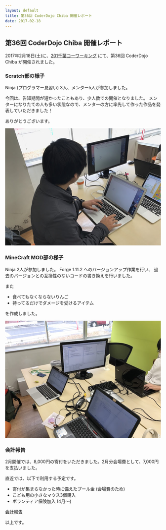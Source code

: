```yaml
---
layout: default
title: 第36回 CoderDojo Chiba 開催レポート
date: 2017-02-18
---
```


## 第36回 CoderDojo Chiba 開催レポート

2017年2月18日(土)に、[201千葉コーワーキング](http://chiba-coworking.com/) にて、第36回 CoderDojo Chiba が開催されました。

### Scratch部の様子

Ninja (プログラマー見習い) 3人、メンター5人が参加しました。

今回は、告知期間が短かったこともあり、少人数での開催となりました。
メンターになりたての人も多い状態なので、メンターの方に率先して作った作品を発表していただきました！

ありがとうございます。

![Scratch](36/scratch.jpg)

### MineCraft MOD部の様子

Ninja 2人が参加しました。 Forge 1.11.2 へのバージョンアップ作業を行い、
過去のバージョンとの互換性のないコードの書き換えを行いました。

また

- 食べてもなくならないりんご
- 持ってるだけでダメージを受けるアイテム

を作成しました。

![Scratch](36/minecraft.jpg)

### 会計報告

2月開催では、8,000円の寄付をいただきました。2月分会場費として、7,000円を支払いました。

直近では、以下で利用する予定です。

- 寄付が集まらなかった時に備えたプール金 (会場費のため)
- こども用の小さなマウス3個購入
- ボランティア保険加入 (4月〜)

[会計報告](https://docs.google.com/spreadsheets/d/1CZFh12z510NRKdzXc862R2ItwGIktRD1huCYmIGbwFc/edit?usp=sharing)

以上です。
